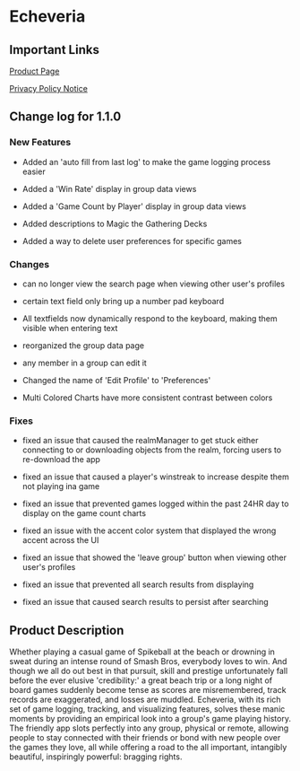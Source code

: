 # **Echeveria**

## **Important Links**

[Product Page](https://apps.apple.com/us/app/echeveria/id6451054692)

[Privacy Policy Notice](https://doc-hosting.flycricket.io/echeveria-privacy-policy/76379ed8-adfc-4db1-bb39-53691e822eee/privacy)

## **Change log for 1.1.0**

### **New Features**

- Added an 'auto fill from last log' to make the game logging process easier

- Added a 'Win Rate' display in group data views

- Added a 'Game Count by Player' display in group data views

- Added descriptions to Magic the Gathering Decks

- Added a way to delete user preferences for specific games

### **Changes**

- can no longer view the search page when viewing other user's profiles

- certain text field only bring up a number pad keyboard

- All textfields now dynamically respond to the keyboard, making them visible when entering text

- reorganized the group data page

- any member in a group can edit it

- Changed the name of 'Edit Profile' to 'Preferences'

- Multi Colored Charts have more consistent contrast between colors

### **Fixes**

- fixed an issue that caused the realmManager to get stuck either connecting to or downloading objects from the realm, forcing users to re-download the app

- fixed an issue that caused a player's winstreak to increase despite them not playing ina game

- fixed an issue that prevented games logged within the past 24HR day to display on the game count charts

- fixed an issue with the accent color system that displayed the wrong accent across the UI

- fixed an issue that showed the 'leave group' button when viewing other user's profiles

- fixed an issue that prevented all search results from displaying

- fixed an issue that caused search results to persist after searching

## **Product Description**

Whether playing a casual game of Spikeball at the beach or drowning in sweat during an intense round of Smash Bros, everybody loves to win. And though we all do out best in that pursuit, skill and prestige unfortunately fall before the ever elusive 'credibility:' a great beach trip or a long night of board games suddenly become tense as scores are misremembered, track records are exaggerated, and losses are muddled. Echeveria, with its rich set of game logging, tracking, and visualizing features, solves these manic moments by providing an empirical look into a group's game playing history. The friendly app slots perfectly into any group, physical or remote, allowing people to stay connected with their friends or bond with new people over the games they love, all while offering a road to the all important, intangibly beautiful, inspiringly powerful: bragging rights.
